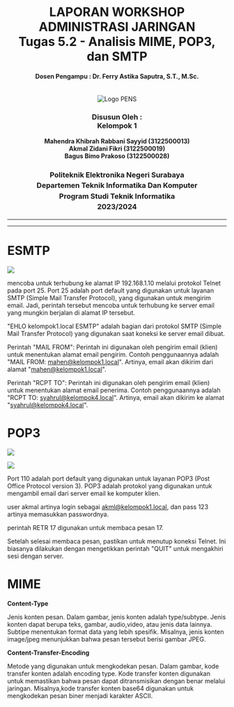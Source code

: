 ﻿<div align="center">
  <h1 style="text-align: center;font-weight: bold">LAPORAN WORKSHOP ADMINISTRASI JARINGAN<br>Tugas 5.2 - Analisis MIME, POP3, dan SMTP</h1>
  <h4 style="text-align: center;">Dosen Pengampu : Dr. Ferry Astika Saputra, S.T., M.Sc.</h4>
</div>
<br />
<div align="center">
  <img src="https://upload.wikimedia.org/wikipedia/id/4/44/Logo_PENS.png" alt="Logo PENS">
  <h3 style="text-align: center;">Disusun Oleh : <br>Kelompok 1</h3>
  <p style="text-align: center;">
    <strong>Mahendra Khibrah Rabbani Sayyid (3122500013)</strong><br>
    <strong>Akmal Zidani Fikri (3122500019)</strong><br>
    <strong>Bagus Bimo Prakoso (3122500028)</strong>
  </p>

<h3 style="text-align: center;line-height: 1.5">Politeknik Elektronika Negeri Surabaya<br>Departemen Teknik Informatika Dan Komputer<br>Program Studi Teknik Informatika<br>2023/2024</h3>
<hr>
<hr>
</div>

# <a name="_heading=h.7yog8cndlxwc"></a>**ESMTP**

![](Aspose.Words.25120c2a-01a3-4693-87b5-1a85255b62b9.001.png)

mencoba untuk terhubung ke alamat IP 192.168.1.10 melalui protokol Telnet pada port 25. Port 25 adalah port default yang digunakan untuk layanan SMTP (Simple Mail Transfer Protocol), yang digunakan untuk mengirim email. Jadi, perintah tersebut mencoba untuk terhubung ke server email yang mungkin berjalan di alamat IP tersebut.

"EHLO kelompok1.local ESMTP" adalah bagian dari protokol SMTP (Simple Mail Transfer Protocol) yang digunakan saat koneksi ke server email dibuat.

Perintah "MAIL FROM": Perintah ini digunakan oleh pengirim email (klien) untuk menentukan alamat email pengirim. Contoh penggunaannya adalah "MAIL FROM: mahen@kelompok1.local". Artinya, email akan dikirim dari alamat "mahen@kelompok1.local".

Perintah "RCPT TO": Perintah ini digunakan oleh pengirim email (klien) untuk menentukan alamat email penerima. Contoh penggunaannya adalah "RCPT TO: syahrul@kelompok4.local". Artinya, email akan dikirim ke alamat "syahrul@kelompok4.local".

# <a name="_heading=h.rou08oqd6mzj"></a>**POP3**

![](Aspose.Words.25120c2a-01a3-4693-87b5-1a85255b62b9.002.png)

![](Aspose.Words.25120c2a-01a3-4693-87b5-1a85255b62b9.003.png)

Port 110 adalah port default yang digunakan untuk layanan POP3 (Post Office Protocol version 3). POP3 adalah protokol yang digunakan untuk mengambil email dari server email ke komputer klien.

user akmal artinya login sebagai <akml@kelompok1.local>, dan pass 123 artinya memasukkan passwordnya.

perintah RETR 17 digunakan untuk membaca pesan 17.

Setelah selesai membaca pesan, pastikan untuk menutup koneksi Telnet. Ini biasanya dilakukan dengan mengetikkan perintah "QUIT" untuk mengakhiri sesi dengan server.

# <a name="_heading=h.nplcrteme9kt"></a>**MIME**

**Content-Type**

Jenis konten pesan. Dalam gambar, jenis konten adalah type/subtype. Jenis konten dapat berupa teks, gambar, audio,video, atau jenis data lainnya. Subtipe menentukan format data yang lebih spesifik. Misalnya, jenis konten image/jpeg menunjukkan bahwa pesan tersebut berisi gambar JPEG.

**Content-Transfer-Encoding**

Metode yang digunakan untuk mengkodekan pesan. Dalam gambar, kode transfer konten adalah encoding type. Kode transfer konten digunakan untuk memastikan bahwa pesan dapat ditransmisikan dengan benar melalui jaringan. Misalnya,kode transfer konten base64 digunakan untuk mengkodekan pesan biner menjadi karakter ASCII.
